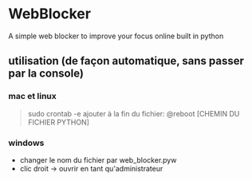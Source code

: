 # WebBlocker
A simple web blocker to improve your focus online built in python


## utilisation (de façon automatique, sans passer par la console)
### mac et linux
> sudo crontab -e
ajouter à la fin du fichier:
> @reboot [CHEMIN DU FICHIER PYTHON]

### windows
* changer le nom du fichier par web_blocker.pyw
* clic droit -> ouvrir en tant qu'administrateur